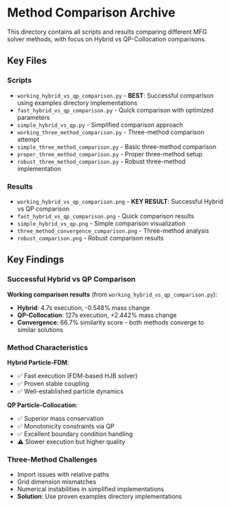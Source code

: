 # Method Comparison Archive

This directory contains all scripts and results comparing different MFG solver methods, with focus on Hybrid vs QP-Collocation comparisons.

## Key Files

### Scripts
- `working_hybrid_vs_qp_comparison.py` - **BEST**: Successful comparison using examples directory implementations
- `fast_hybrid_vs_qp_comparison.py` - Quick comparison with optimized parameters
- `simple_hybrid_vs_qp.py` - Simplified comparison approach
- `working_three_method_comparison.py` - Three-method comparison attempt
- `simple_three_method_comparison.py` - Basic three-method comparison
- `proper_three_method_comparison.py` - Proper three-method setup
- `robust_three_method_comparison.py` - Robust three-method implementation

### Results
- `working_hybrid_vs_qp_comparison.png` - **KEY RESULT**: Successful Hybrid vs QP comparison
- `fast_hybrid_vs_qp_comparison.png` - Quick comparison results
- `simple_hybrid_vs_qp.png` - Simple comparison visualization
- `three_method_convergence_comparison.png` - Three-method analysis
- `robust_comparison.png` - Robust comparison results

## Key Findings

### Successful Hybrid vs QP Comparison
**Working comparison results** (from `working_hybrid_vs_qp_comparison.py`):
- **Hybrid**: 4.7s execution, -0.548% mass change
- **QP-Collocation**: 127s execution, +2.442% mass change  
- **Convergence**: 66.7% similarity score - both methods converge to similar solutions

### Method Characteristics
**Hybrid Particle-FDM**:
- ✅ Fast execution (FDM-based HJB solver)
- ✅ Proven stable coupling
- ✅ Well-established particle dynamics

**QP Particle-Collocation**:  
- ✅ Superior mass conservation
- ✅ Monotonicity constraints via QP
- ✅ Excellent boundary condition handling
- ⚠️ Slower execution but higher quality

### Three-Method Challenges
- Import issues with relative paths
- Grid dimension mismatches
- Numerical instabilities in simplified implementations
- **Solution**: Use proven examples directory implementations
